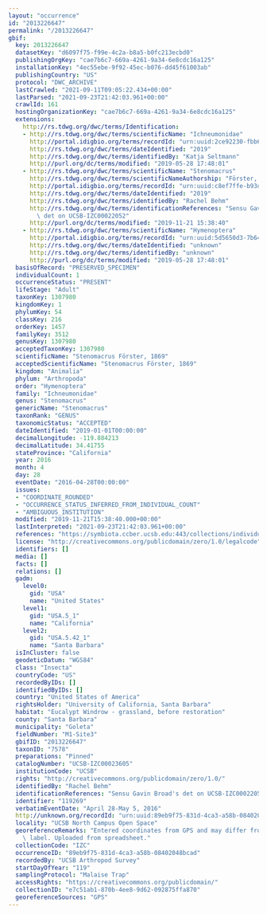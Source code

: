 ```yaml
---
layout: "occurrence"
id: "2013226647"
permalink: "/2013226647"
gbif:
  key: 2013226647
  datasetKey: "d6097f75-f99e-4c2a-b8a5-b0fc213ecbd0"
  publishingOrgKey: "cae7b6c7-669a-4261-9a34-6e8cdc16a125"
  installationKey: "4ec55ebe-9f92-45ec-b076-dd45f61003ab"
  publishingCountry: "US"
  protocol: "DWC_ARCHIVE"
  lastCrawled: "2021-09-11T09:05:22.434+00:00"
  lastParsed: "2021-09-23T21:42:03.961+00:00"
  crawlId: 161
  hostingOrganizationKey: "cae7b6c7-669a-4261-9a34-6e8cdc16a125"
  extensions:
    http://rs.tdwg.org/dwc/terms/Identification:
    - http://rs.tdwg.org/dwc/terms/scientificName: "Ichneumonidae"
      http://portal.idigbio.org/terms/recordId: "urn:uuid:2ce92230-fbb6-4657-8d4b-f585ddf5f4e9"
      http://rs.tdwg.org/dwc/terms/dateIdentified: "2019"
      http://rs.tdwg.org/dwc/terms/identifiedBy: "Katja Seltmann"
      http://purl.org/dc/terms/modified: "2019-05-28 17:48:01"
    - http://rs.tdwg.org/dwc/terms/scientificName: "Stenomacrus"
      http://rs.tdwg.org/dwc/terms/scientificNameAuthorship: "Förster, 1869"
      http://portal.idigbio.org/terms/recordId: "urn:uuid:c8ef7ffe-b93d-4520-94f3-e6d5754f2d60"
      http://rs.tdwg.org/dwc/terms/dateIdentified: "2019"
      http://rs.tdwg.org/dwc/terms/identifiedBy: "Rachel Behm"
      http://rs.tdwg.org/dwc/terms/identificationReferences: "Sensu Gavin Broad's\
        \ det on UCSB-IZC00022052"
      http://purl.org/dc/terms/modified: "2019-11-21 15:38:40"
    - http://rs.tdwg.org/dwc/terms/scientificName: "Hymenoptera"
      http://portal.idigbio.org/terms/recordId: "urn:uuid:5d5650d3-7b64-47f6-89a6-fb374d9df3b7"
      http://rs.tdwg.org/dwc/terms/dateIdentified: "unknown"
      http://rs.tdwg.org/dwc/terms/identifiedBy: "unknown"
      http://purl.org/dc/terms/modified: "2019-05-28 17:48:01"
  basisOfRecord: "PRESERVED_SPECIMEN"
  individualCount: 1
  occurrenceStatus: "PRESENT"
  lifeStage: "Adult"
  taxonKey: 1307980
  kingdomKey: 1
  phylumKey: 54
  classKey: 216
  orderKey: 1457
  familyKey: 3512
  genusKey: 1307980
  acceptedTaxonKey: 1307980
  scientificName: "Stenomacrus Förster, 1869"
  acceptedScientificName: "Stenomacrus Förster, 1869"
  kingdom: "Animalia"
  phylum: "Arthropoda"
  order: "Hymenoptera"
  family: "Ichneumonidae"
  genus: "Stenomacrus"
  genericName: "Stenomacrus"
  taxonRank: "GENUS"
  taxonomicStatus: "ACCEPTED"
  dateIdentified: "2019-01-01T00:00:00"
  decimalLongitude: -119.884213
  decimalLatitude: 34.41755
  stateProvince: "California"
  year: 2016
  month: 4
  day: 28
  eventDate: "2016-04-28T00:00:00"
  issues:
  - "COORDINATE_ROUNDED"
  - "OCCURRENCE_STATUS_INFERRED_FROM_INDIVIDUAL_COUNT"
  - "AMBIGUOUS_INSTITUTION"
  modified: "2019-11-21T15:38:40.000+00:00"
  lastInterpreted: "2021-09-23T21:42:03.961+00:00"
  references: "https://symbiota.ccber.ucsb.edu:443/collections/individual/index.php?occid=119269"
  license: "http://creativecommons.org/publicdomain/zero/1.0/legalcode"
  identifiers: []
  media: []
  facts: []
  relations: []
  gadm:
    level0:
      gid: "USA"
      name: "United States"
    level1:
      gid: "USA.5_1"
      name: "California"
    level2:
      gid: "USA.5.42_1"
      name: "Santa Barbara"
  isInCluster: false
  geodeticDatum: "WGS84"
  class: "Insecta"
  countryCode: "US"
  recordedByIDs: []
  identifiedByIDs: []
  country: "United States of America"
  rightsHolder: "University of California, Santa Barbara"
  habitat: "Eucalypt Windrow - grassland, before restoration"
  county: "Santa Barbara"
  municipality: "Goleta"
  fieldNumber: "M1-Site3"
  gbifID: "2013226647"
  taxonID: "7578"
  preparations: "Pinned"
  catalogNumber: "UCSB-IZC00023605"
  institutionCode: "UCSB"
  rights: "http://creativecommons.org/publicdomain/zero/1.0/"
  identifiedBy: "Rachel Behm"
  identificationReferences: "Sensu Gavin Broad's det on UCSB-IZC00022052"
  identifier: "119269"
  verbatimEventDate: "April 28-May 5, 2016"
  http://unknown.org/recordId: "urn:uuid:89eb9f75-831d-4ca3-a58b-08402048bcad"
  locality: "UCSB North Campus Open Space"
  georeferenceRemarks: "Entered coordinates from GPS and may differ from what is on\
    \ label. Uploaded from spreadsheet."
  collectionCode: "IZC"
  occurrenceID: "89eb9f75-831d-4ca3-a58b-08402048bcad"
  recordedBy: "UCSB Arthropod Survey"
  startDayOfYear: "119"
  samplingProtocol: "Malaise Trap"
  accessRights: "https://creativecommons.org/publicdomain/"
  collectionID: "e7c51ab1-870b-4ee8-9d62-092875ffa870"
  georeferenceSources: "GPS"
---
```

